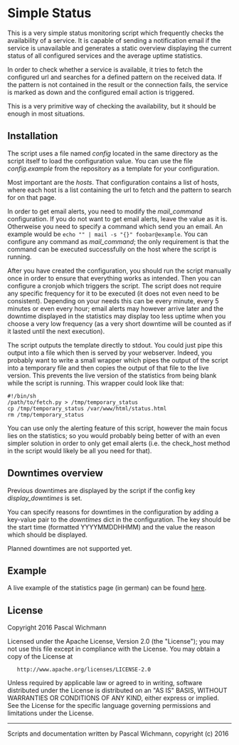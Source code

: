 Simple Status
=============

This is a very simple status monitoring script which frequently checks the availability of a service. It is capable of sending a notification email if the service is unavailable and generates a static overview displaying the current status of all configured services and the average uptime statistics.

In order to check whether a service is available, it tries to fetch the configured url and searches for a defined pattern on the received data. If the pattern is not contained in the result or the connection fails, the service is marked as down and the configured email action is triggered.

This is a very primitive way of checking the availability, but it should be enough in most situations.

Installation
-----------

The script uses a file named *config* located in the same directory as the script itself to load the configuration value. You can use the file *config.example* from the repository as a template for your configuration.

Most important are the *hosts*. That configuration contains a list of hosts, where each host is a list containing the url to fetch and the pattern to search for on that page.

In order to get email alerts, you need to modify the *mail_command* configuration. If you do not want to get email alerts, leave the value as it is. Otherweise you need to specify a command which send you an email. An example would be ```echo "" | mail -s "{}" foobar@example```.
You can configure any command as *mail_command*; the only requirement is that the command can be executed successfully on the host where the script is running.

After you have created the configuration, you should run the script manually once in order to ensure that everything works as intended. Then you can configure a cronjob which triggers the script. The script does not require any specific frequency for it to be executed (it does not even need to be consistent). Depending on your needs this can be every minute, every 5 minutes or even every hour; email alerts may however arrive later and the downtime displayed in the statistics may display too less uptime when you choose a very low frequency (as a very short downtime will be counted as if it lasted until the next execution).

The script outputs the template directly to stdout. You could just pipe this output into a file which then is served by your webserver. Indeed, you probably want to write a small wrapper which pipes the output of the script into a temporary file and then copies the output of that file to the live version. This prevents the live version of the statistics from being blank while the script is running. This wrapper could look like that:

```
#!/bin/sh
/path/to/fetch.py > /tmp/temporary_status
cp /tmp/temporary_status /var/www/html/status.html
rm /tmp/temporary_status
```

You can use only the alerting feature of this script, however the main focus lies on the statistics; so you would probably being better of with an even simpler solution in order to only get email alerts (i.e. the check_host method in the script would likely be all you need for that).

Downtimes overview
------------------

Previous downtimes are displayed by the script if the config key *display_downtimes* is set.

You can specify reasons for downtimes in the configuration by adding a key-value pair to the *downtimes* dict in the configuration. The key should be the start time (formatted YYYYMMDDHHMM) and the value the reason which should be displayed.

Planned downtimes are not supported yet.

Example
-------

A live example of the statistics page (in german) can be found [here](https://status.profitopia.de).

License
-------

Copyright 2016 Pascal Wichmann

   Licensed under the Apache License, Version 2.0 (the "License");
   you may not use this file except in compliance with the License.
   You may obtain a copy of the License at

       http://www.apache.org/licenses/LICENSE-2.0

   Unless required by applicable law or agreed to in writing, software
   distributed under the License is distributed on an "AS IS" BASIS,
   WITHOUT WARRANTIES OR CONDITIONS OF ANY KIND, either express or implied.
   See the License for the specific language governing permissions and
   limitations under the License.

   
----------------------------

Scripts and documentation written by Pascal Wichmann, copyright (c) 2016
